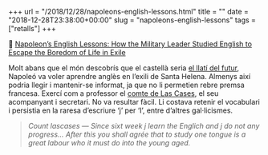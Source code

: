 +++
url = "/2018/12/28/napoleons-english-lessons.html"
title = ""
date = "2018-12-28T23:38:00+00:00"
slug = "napoleons-english-lessons"
tags = ["retalls"]
+++

📎 [Napoleon’s English Lessons: How the Military Leader Studied English to Escape the Boredom of Life in Exile](http://www.openculture.com/2018/12/napoleons-english-lessons.html)

Molt abans que el món descobrís que el castellà seria [el llatí del futur](https://elpais.com/elpais/2018/12/23/opinion/1545581494_305478.html), Napoleó va voler aprendre anglès en l’exili de Santa Helena. Almenys així podria llegir i mantenir-se informat, ja que no li permetien rebre premsa francesa. Exercí com a professor el [comte de Las Cases](https://ca.wikipedia.org/wiki/Emmanuel,_comte_de_Las_Cases), el seu acompanyant i secretari. No va resultar fàcil. Li costava retenir el vocabulari i persistia en la raresa d’escriure ‘j’ per ‘I’, entre d’altres gal·licismes.

> *Count lascases — Since sixt week j learn the Englich and j do not any progress… After this you shall agrée that to study one tongue is a great labour who it must do into the young aged.*

